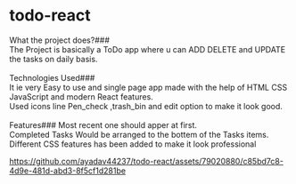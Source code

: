 # todo-react
What the project does?###<br>
The Project is basically a ToDo app where u can ADD DELETE and UPDATE the tasks on daily basis.
<br>
<br>
Technologies Used###<br>
It ie very Easy to use and single page app made with the help of HTML CSS JavaScript and modern React features.<br>
Used icons line Pen_check ,trash_bin and edit option to make it look good.<br>
<br>
Features###
Most recent one should apper at first.<br>
Completed Tasks Would be arranged to the bottem of the Tasks items.<br>
Different CSS features has been added to make it look professional<br>




https://github.com/ayadav44237/todo-react/assets/79020880/c85bd7c8-4d9e-481d-abd3-8f5cf1d281be

